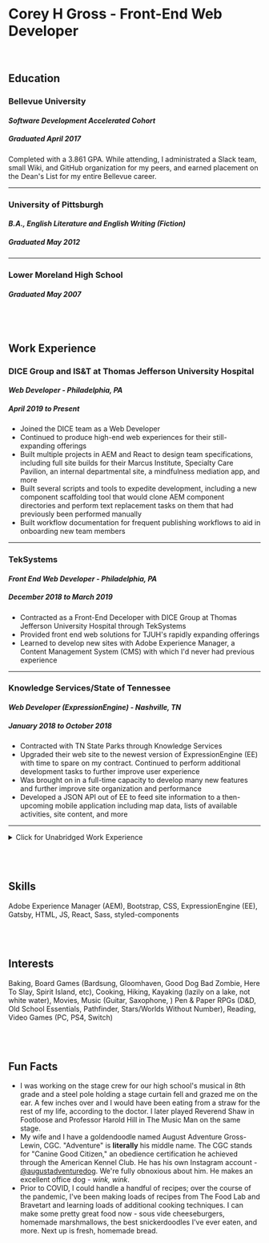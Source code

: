 # Corey H Gross - Front-End Web Developer

<br />

## Education

### **Bellevue University**

#### _Software Development Accelerated Cohort_

##### _Graduated April 2017_

Completed with a 3.861 GPA. While attending, I administrated a Slack team, small Wiki, and GitHub organization for my peers, and earned placement on the Dean's List for my entire Bellevue career.

---

### **University of Pittsburgh**

#### _B.A., English Literature and English Writing (Fiction)_

##### _Graduated May 2012_

---

### Lower Moreland High School

##### _Graduated May 2007_

<br /><br />

## Work Experience

### DICE Group and IS&T at Thomas Jefferson University Hospital

#### _Web Developer - Philadelphia, PA_

##### _April 2019 to Present_

- Joined the DICE team as a Web Developer
- Continued to produce high-end web experiences for their still-expanding offerings
- Built multiple projects in AEM and React to design team specifications, including full site builds for their Marcus Institute, Specialty Care Pavilion, an internal departmental site, a mindfulness mediation app, and more
- Built several scripts and tools to expedite development, including a new component scaffolding tool that would clone AEM component directories and perform text replacement tasks on them that had previously been performed manually
- Built workflow documentation for frequent publishing workflows to aid in onboarding new team members

---

### TekSystems

#### _Front End Web Developer - Philadelphia, PA_

##### _December 2018 to March 2019_

- Contracted as a Front-End Deceloper with DICE Group at Thomas Jefferson University Hospital through TekSystems
- Provided front end web solutions for TJUH's rapidly expanding offerings
- Learned to develop new sites with Adobe Experience Manager, a Content Management System (CMS) with which I'd never had previous experience

---

### Knowledge Services/State of Tennessee

#### _Web Developer (ExpressionEngine) - Nashville, TN_

##### _January 2018 to October 2018_

- Contracted with TN State Parks through Knowledge Services
- Upgraded their web site to the newest version of ExpressionEngine (EE) with time to spare on my contract. Continued to perform additional development tasks to further improve user experience
- Was brought on in a full-time capacity to develop many new features and further improve site organization and performance
- Developed a JSON API out of EE to feed site information to a then-upcoming mobile application including map data, lists of available activities, site content, and more

---

<details>
  <summary>Click for Unabridged Work Experience</summary>

### Southern Hobby Supply

#### _Software Engineer and Developer - Nashville, TN_

##### _October 2017 to December 2017_

- Aided SHS's burgeoning IT team as the first developer they'd ever hired
- Modified and deployed a new e-commerce website by liaising with 3rd party CMS developers
- Helped establish new task management and support helpdesk workflows to support customers during the launch of their new web store

---

### Omaha Media Group

#### _Independent Contractor - Nashville, TN_

##### _June 2017 to September 2017_

- Nearly identical responsibilities to previous OMG position.
- New position accounts for working remotely and increased autonomy.

---

### Omaha Media Group

#### _Junior Web Application Developer - Omaha, NE_

##### _March 2016 to June 2017_

- Built client sites to design specifications
- Integrated client site designs into ExpressionEngine (EE)
- Myriad other development tasks from entering content to performing SEO tuneups
- Developed a Python script to scrape zips of images for hundreds of products from a client site and unzip them into labeled folders, a task assigned to me for at least a month; turned it into a few days of script writing and bug fixing with overnight executions

---

### CSG International

#### _EPG Business Support - Omaha, NE_

##### _June 2015 to December 2015_

- Worked on a company-wide project cleanup effort
- Pulled data from an Oracle database, analyzed projects, and took action according to specific criteria and interviews with project managers
- In addition to project analysis, I also surveyed project managers regarding reporting strategies for a separate ongoing initiative

---

### Cornerstone Staffing

#### _Data Entry Temp - Omaha, NE_

##### _September 2013 to May 2015_

- Moved data from scanned files into proprietary software used to analyze risk and determine cost for insuring fleets of motor vehicles
- Required data manipulation and typing skills
- Developed seeral specialized tools in Microsoft Excel to organize and analyze data more swiftly than manual methods before being accurately entered
- Reviewed completed policies for accuracy before issuance

---

### NCO Group

#### _Collector - Horsham, PA_

##### _February 2013 to July 2013_

- Located and provided consumers with repayment options for overdue financial arrangements
- Professional, competitive, production-based environment
- Training required in specialized computer systems, collection/privacy law, and call center production
- Learned skip tracing and call-center production metrics

</details>

<br /><br />

## Skills

Adobe Experience Manager (AEM),
Bootstrap,
CSS,
ExpressionEngine (EE),
Gatsby,
HTML,
JS,
React,
Sass,
styled-components

<br /><br />

## Interests

Baking,
Board Games (Bardsung, Gloomhaven, Good Dog Bad Zombie, Here To Slay, Spirit Island, etc),
Cooking,
Hiking,
Kayaking (lazily on a lake, not white water),
Movies,
Music (Guitar, Saxophone, )
Pen & Paper RPGs (D&D, Old School Essentials, Pathfinder, Stars/Worlds Without Number),
Reading,
Video Games (PC, PS4, Switch)

<br /><br />

## Fun Facts

- I was working on the stage crew for our high school's musical in 8th grade and a steel pole holding a stage curtain fell and grazed me on the ear. A few inches over and I would have been eating from a straw for the rest of my life, according to the doctor. I later played Reverend Shaw in Footloose and Professor Harold Hill in The Music Man on the same stage.
- My wife and I have a goldendoodle named August Adventure Gross-Lewin, CGC. "Adventure" is **literally** his middle name. The CGC stands for "Canine Good Citizen," an obedience certification he achieved through the American Kennel Club. He has his own Instagram account - [@augustadventuredog](https://www.instagram.com/augustadventuredog/). We're fully obnoxious about him. He makes an excellent office dog - _wink, wink_.
- Prior to COVID, I could handle a handful of recipes; over the course of the pandemic, I've been making loads of recipes from The Food Lab and Bravetart and learning loads of additional cooking techniques. I can make some pretty great food now - sous vide cheeseburgers, homemade marshmallows, the best snickerdoodles I've ever eaten, and more. Next up is fresh, homemade bread.
